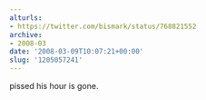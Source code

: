 ```yaml
---
alturls:
- https://twitter.com/bismark/status/768821552
archive:
- 2008-03
date: '2008-03-09T10:07:21+00:00'
slug: '1205057241'
---
```


pissed his hour is gone.

